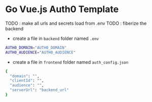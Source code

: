 # Go Vue.js Auth0 Template

TODO : make all urls and secrets load from .env
TODO : fiberize the backend


- create a file in `backend` folder named `.env`

```sh
AUTH0_DOMAIN="AUTH0_DOMAIN"
AUTH0_AUDIENCE="AUTH0_AUDIENCE"
```

- create a file in `frontend` folder named `auth_config.json`

```sh
{
  "domain": "",
  "clientId": "",
  "audience": "",
  "serverUrl": "backend_url"
}
```
